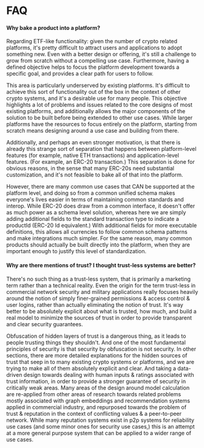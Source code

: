 # FAQ

#### Why bake a product into a platform?

Regarding ETF-like functionality: given the number of crypto related platforms, it's pretty difficult to attract 
users and applications to adopt something new. Even with a better design or offering, it's still a challenge to 
grow from scratch without a compelling use case. Furthermore, having a defined objective helps to focus the 
platform development towards a specific goal, and provides a clear path for users to follow.

This area is particularly underserved by existing platforms. It's difficult to achieve this sort of functionality 
out of the box in the context of other crypto systems, and it's a desirable use for many people. This objective 
highlights a lot of problems and issues related to the core designs of most existing platforms, and additionally 
allows the major components of the solution to be built before being extended to other use cases. While larger 
platforms have the resources to focus entirely on the platform, starting from scratch means designing around a 
use case and building from there.

Additionally, and perhaps an even stronger motivation, is that there is already this strange sort of separation 
that happens between platform-level features (for example, native ETH transactions) and application-level features. (For example, an ERC-20 transaction.) This separation is done for obvious reasons, in the sense that many ERC-20s need 
substantial customization, and it's not feasible to bake all of that into the platform. 

However, there are many 
common use cases that CAN be supported at the platform level, and doing so from a common unified schema makes 
everyone's lives easier in terms of maintaining common standards and interop. While ERC-20 does draw from a common 
interface, it doesn't offer as much power as a schema level solution, whereas here we are simply adding additional 
fields to the standard transaction type to indicate a productId (ERC-20 Id equivalent.) With additional fields for 
more executable definitions, this allows all currencies to follow common schema patterns and make integrations much 
simpler. For the same reason, many common products should actually be built directly into the platform, when 
they are important enough to justify this level of standardization.

#### Why are there mentions of trust? I thought trust-less systems are better?

There's no such thing as a trust-less system, that is primarily a marketing term rather than a technical reality. 
Even the origin for the term trust-less in commercial network security and military applications really focuses 
heavily around the notion of simply finer-grained permissions & access control & user logins, rather than actually 
eliminating the notion of trust. It's way better to be absolutely explicit about what is trusted, how much, and build 
a real model to minimize the sources of trust in order to provide transparent and clear security guarantees. 

Obfuscation of hidden layers of trust is a dangerous thing, as it leads to people trusting things they shouldn't. 
And one of the most fundamental principles of security is that security by obfuscation is not security. In 
other sections, there are more detailed explanations for the hidden sources of trust that seep in to many existing 
crypto systems or platforms, and we are trying to make all of them absolutely explicit and clear. And taking a 
data-driven design towards dealing with human inputs & ratings associated with trust information, in order to 
provide a stronger guarantee of security in critically weak areas. Many areas of the design around model calculation 
are re-applied from other areas of research towards related problems mostly associated with graph embeddings and 
recommendation systems applied in commercial industry, and repurposed towards the problem of trust & reputation 
in the context of conflicting values & a peer-to-peer network. While many reputation systems exist in p2p systems 
for reliability use cases (and some minor ones for security use cases,) this is an attempt at a more general 
purpose system that can be applied to a wider range of use cases.

